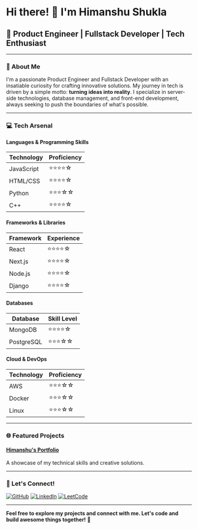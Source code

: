 # Hi there! 👋 I'm Himanshu Shukla

## 🚀 Product Engineer | Fullstack Developer | Tech Enthusiast

---

### 🌟 About Me

I'm a passionate Product Engineer and Fullstack Developer with an insatiable curiosity for crafting innovative solutions. My journey in tech is driven by a simple motto: **turning ideas into reality**. I specialize in server-side technologies, database management, and front-end development, always seeking to push the boundaries of what's possible.

---

### 💻 Tech Arsenal

#### Languages & Programming Skills
| Technology | Proficiency |
|-----------|-------------|
| JavaScript | ⭐⭐⭐⭐☆ |
| HTML/CSS | ⭐⭐⭐⭐☆ |
| Python | ⭐⭐⭐☆☆ |
| C++ | ⭐⭐⭐⭐☆ |

#### Frameworks & Libraries
| Framework | Experience |
|-----------|------------|
| React | ⭐⭐⭐⭐☆ |
| Next.js | ⭐⭐⭐⭐☆ |
| Node.js | ⭐⭐⭐⭐☆ |
| Django | ⭐⭐⭐⭐☆ |

#### Databases
| Database | Skill Level |
|----------|-------------|
| MongoDB | ⭐⭐⭐⭐☆ |
| PostgreSQL | ⭐⭐⭐☆☆ |

#### Cloud & DevOps
| Technology | Proficiency |
|-----------|-------------|
| AWS | ⭐⭐⭐☆☆ |
| Docker | ⭐⭐⭐☆☆ |
| Linux | ⭐⭐⭐☆☆ |

---

### 🌐 Featured Projects

#### [Himanshu's Portfolio](https://himanshu-portfolio-site.vercel.app/)
A showcase of my technical skills and creative solutions.

---

### 🤝 Let's Connect!

[![GitHub](https://img.shields.io/badge/GitHub-Profile-black?style=for-the-badge&logo=github)](https://github.com/himanshushukla31)
[![LinkedIn](https://img.shields.io/badge/LinkedIn-Connect-blue?style=for-the-badge&logo=linkedin)](https://www.linkedin.com/in/himanshu-shukla-23565119a/)
[![LeetCode](https://img.shields.io/badge/LeetCode-Challenges-yellow?style=for-the-badge&logo=leetcode)](https://leetcode.com/)

---

**Feel free to explore my projects and connect with me. Let's code and build awesome things together!** 🚀
